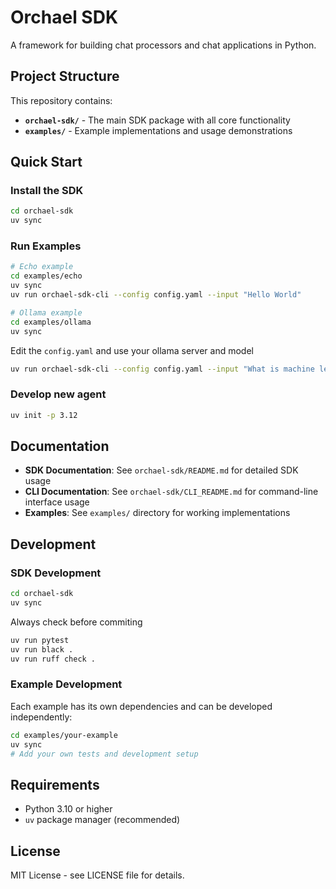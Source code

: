 # Orchael SDK

A framework for building chat processors and chat applications in Python.

## Project Structure

This repository contains:

- **`orchael-sdk/`** - The main SDK package with all core functionality
- **`examples/`** - Example implementations and usage demonstrations

## Quick Start

### Install the SDK

```bash
cd orchael-sdk
uv sync
```

### Run Examples

```bash
# Echo example
cd examples/echo
uv sync
uv run orchael-sdk-cli --config config.yaml --input "Hello World"
```

```bash
# Ollama example
cd examples/ollama
uv sync
```

Edit the `config.yaml` and use your ollama server and model

```bash
uv run orchael-sdk-cli --config config.yaml --input "What is machine learning?"
```

### Develop new agent

```bash
uv init -p 3.12
```

## Documentation

- **SDK Documentation**: See `orchael-sdk/README.md` for detailed SDK usage
- **CLI Documentation**: See `orchael-sdk/CLI_README.md` for command-line interface usage
- **Examples**: See `examples/` directory for working implementations

## Development

### SDK Development

```bash
cd orchael-sdk
uv sync
```

Always check before commiting
```bash
uv run pytest
uv run black .
uv run ruff check .
```

### Example Development

Each example has its own dependencies and can be developed independently:

```bash
cd examples/your-example
uv sync
# Add your own tests and development setup
```

## Requirements

- Python 3.10 or higher
- `uv` package manager (recommended)

## License

MIT License - see LICENSE file for details.
